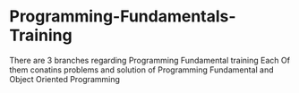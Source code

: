 # Programming-Fundamentals-Training
There are 3 branches regarding Programming Fundamental training 
Each Of them conatins problems and solution of Programming Fundamental and Object Oriented Programming
